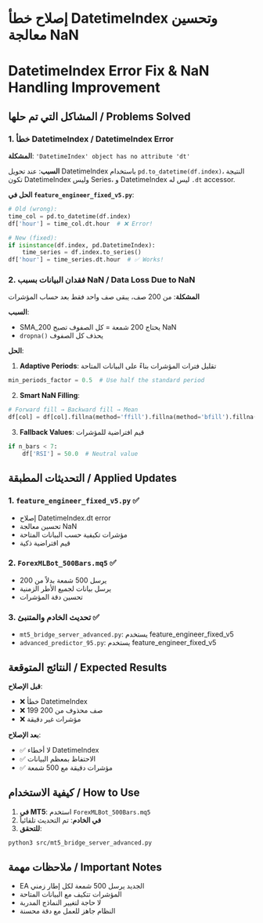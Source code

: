 # إصلاح خطأ DatetimeIndex وتحسين معالجة NaN
# DatetimeIndex Error Fix & NaN Handling Improvement

## المشاكل التي تم حلها / Problems Solved

### 1. خطأ DatetimeIndex / DatetimeIndex Error
**المشكلة**: `'DatetimeIndex' object has no attribute 'dt'`

**السبب**: عند تحويل DatetimeIndex باستخدام `pd.to_datetime(df.index)`، النتيجة تكون DatetimeIndex وليس Series، و DatetimeIndex ليس له `.dt` accessor.

**الحل في `feature_engineer_fixed_v5.py`**:
```python
# Old (wrong):
time_col = pd.to_datetime(df.index)
df['hour'] = time_col.dt.hour  # ❌ Error!

# New (fixed):
if isinstance(df.index, pd.DatetimeIndex):
    time_series = df.index.to_series()
df['hour'] = time_series.dt.hour  # ✅ Works!
```

### 2. فقدان البيانات بسبب NaN / Data Loss Due to NaN
**المشكلة**: من 200 صف، يبقى صف واحد فقط بعد حساب المؤشرات

**السبب**: 
- SMA_200 يحتاج 200 شمعة = كل الصفوف تصبح NaN
- `dropna()` يحذف كل الصفوف

**الحل**:
1. **Adaptive Periods**: تقليل فترات المؤشرات بناءً على البيانات المتاحة
```python
min_periods_factor = 0.5  # Use half the standard period
```

2. **Smart NaN Filling**:
```python
# Forward fill → Backward fill → Mean
df[col] = df[col].fillna(method='ffill').fillna(method='bfill').fillna(df[col].mean())
```

3. **Fallback Values**: قيم افتراضية للمؤشرات
```python
if n_bars < 7:
    df['RSI'] = 50.0  # Neutral value
```

## التحديثات المطبقة / Applied Updates

### 1. `feature_engineer_fixed_v5.py` ✅
- إصلاح DatetimeIndex.dt error
- تحسين معالجة NaN
- مؤشرات تكيفية حسب البيانات المتاحة
- قيم افتراضية ذكية

### 2. `ForexMLBot_500Bars.mq5` ✅
- يرسل 500 شمعة بدلاً من 200
- يرسل بيانات لجميع الأطر الزمنية
- تحسين دقة المؤشرات

### 3. تحديث الخادم والمتنبئ ✅
- `mt5_bridge_server_advanced.py`: يستخدم feature_engineer_fixed_v5
- `advanced_predictor_95.py`: يستخدم feature_engineer_fixed_v5

## النتائج المتوقعة / Expected Results

**قبل الإصلاح**:
- ❌ خطأ DatetimeIndex
- ❌ 199 صف محذوف من 200
- ❌ مؤشرات غير دقيقة

**بعد الإصلاح**:
- ✅ لا أخطاء DatetimeIndex
- ✅ الاحتفاظ بمعظم البيانات
- ✅ مؤشرات دقيقة مع 500 شمعة

## كيفية الاستخدام / How to Use

1. **في MT5**: استخدم `ForexMLBot_500Bars.mq5`
2. **في الخادم**: تم التحديث تلقائياً
3. **للتحقق**: 
```bash
python3 src/mt5_bridge_server_advanced.py
```

## ملاحظات مهمة / Important Notes

- EA الجديد يرسل 500 شمعة لكل إطار زمني
- المؤشرات تتكيف مع البيانات المتاحة
- لا حاجة لتغيير النماذج المدربة
- النظام جاهز للعمل مع دقة محسنة